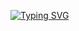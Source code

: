 <a href="https://git.io/typing-svg"><img src="https://readme-typing-svg.herokuapp.com?font=Fira+Code&pause=1000&color=8D08FF&center=true&vCenter=true&width=435&lines=I'+m+Kirill+and+I'm+a+frontend+dev;I+don't+carrot+all" alt="Typing SVG" /></a>
